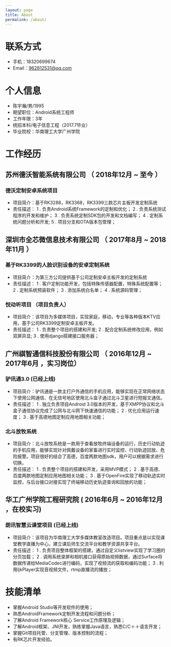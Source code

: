 ```yaml
---
layout: page
title: About
permalink: /about/
---
```


# 联系方式
- 手机：18320699674
- Email：962812531@qq.com
# 个人信息
 - 陈宇瀚/男/1995
 - 期望职位：Android系统工程师
 - 工作年限：3年
 - 统招本科/电子信息工程（2017.7毕业）
 - 毕业院校：华南理工大学广州学院
# 工作经历
## 苏州德沃智能系统有限公司 （ 2018年12月 ~ 至今 ）
### 德沃定制安卓系统项目
- 项目简介：基于RK3288，RK3368，RK3399三款芯片主板开发定制系统
- 责任描述：
1 . 负责Android系统Framework的定制和优化；
2 . 负责系统测试程序的开发和维护；
3 . 负责系统定制SDK包的开发和文档编写；
4 . 定制系统问题分析和开发;
5 . 项目分支和OTA版本包管理；
###
## 深圳市全芯微信息技术有限公司 （ 2017年8月 ~ 2018年11月 ）
### 基于RK3399的人脸识别设备的安卓定制系统
- 项目简介：为第三方公司提供基于公司定制安卓主板开发的定制系统
- 责任描述：
1 . 客户定制功能开发，包括特殊传感器配置，特殊系统配置等；
2 . 定制系统预装软件；
3 . 添加系统白名单；
4 . 系统源码管理；
### 悦动听项目 （项目负责人）
- 项目简介：该项目为多媒体项目，实现家庭，移动，专业等各种版本KTV应用，基于公司RK3399定制安卓主板开发。
- 责任描述：
1 . 负责整个项目的搭建和开发;
2 . 配合定制系统修改应用，例如双屏异显;
3 . 使用django搭建接口服务器；
## 广州祺智通信科技股份有限公司 （ 2016年12月 ~ 2017年6月 ，实习岗位）
### 驴讯通3.0 (已经上线)
- 项目简介：驴讯通是一款主打户外通信的手机应用，能够实现在正常网络状态下使用公网通信、在无信号地区使用北斗盒子通过北斗卫星进行短报文通信。
- 责任描述：
1 . 独立负责项目Android 3.0版本的开发，基于XMPP协议和北斗盒子通信协议完成了公网与北斗网下快速通信的功能；
2 . 优化应用运行速度；
3 . 基于高德地图定制应用地图相关功能；
### 北斗放牧系统
- 项目简介：北斗放牧系统是一款用于查看放牧终端设备的运行，历史行动轨迹的手机应用，能够实现针对佩戴设备的家畜进行实时监控、行动轨迹回放、危险报警。项目很好的结合了高德，百度两款地图sdk，用户可以根据需求进行切换。
- 责任描述：
1 . 负责整个项目的搭建和开发，采用MVP模式；
2 . 基于高德、百度两款地图定制应用地图相关功能；
3 . 基于OpenFire实现了移动轨迹实时监控，与后台接口对接实现了终端移动历史轨迹查询和回放的功能；
## 华工广州学院工程研究院 ( 2016年6月 ~ 2016年12月 ，在校实习)
### 朗讯智慧云课堂项目 (已经上线)
- 项目简介：该项目为华南理工大学多媒体教室改造项目。项目重点是以实现课堂教学直播为中心，建立课后师生交流平台和教学资源共享平台。
- 责任描述：
1 . 负责项目整体框架的搭建，通过自定义listview实现了学习圈的分页加载；
2 . 调用系统录屏和相机接口获得原始视频数据，通过Surface将数据传递给MediaCodec进行编码，实现了视频流的获取和编码功能；
3 . 利用IjkPlayer实现音视频文件，rtmp直播流的播放；
# 技能清单
- 掌握Android Studio等开发软件的使用；
- 熟悉AndroidFramework定制开发流程和问题分析；
- 了解Android Framework核心 Service工作原理及逻辑；
- 了解Android框架、JNI开发，熟练掌握Java语言，熟悉C/C＋＋语言开发；
- 掌握Git项目托管、分支管理、版本控制的流程；
- 有RK芯片开发经验。


